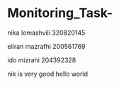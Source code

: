 # Monitoring_Task-

nika lomashvili 320820145

eliran mazrafhi 200561769

ido mizrahi 204392328


nik is very good
hello world

